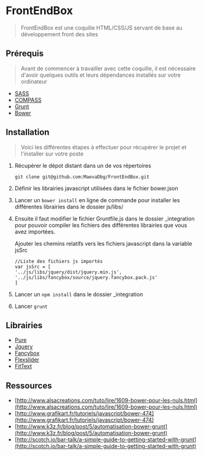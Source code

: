 FrontEndBox
===========
> FrontEndBox est une coquille HTML/CSS/JS servant de base au développement front des sites


## Prérequis
> Avant de commencer à travailler avec cette coquille, il est nécessaire d'avoir quelques outils et leurs dépendances installés sur votre ordinateur

* [SASS](http://sass-lang.com/install)
* [COMPASS](http://compass-style.org/install/)
* [Grunt](http://gruntjs.com/getting-started)
* [Bower](http://bower.io/)

## Installation
> Voici les différentes étapes à effectuer pour récupérer le projet et l'installer sur votre poste

1. Récupérer le dépot distant dans un de vos répertoires 

   `git clone git@github.com:MaevaDbg/FrontEndBox.git`
2. Définir les librairies javascript utilisées dans le fichier bower.json

3. Lancer un `bower install` en ligne de commande pour installer les différentes librairies dans le dossier js/libs/

4. Ensuite il faut modifier le fichier Gruntfile.js dans le dossier _integration pour pouvoir compiler les fichiers des différentes librairies que vous avez importées. 

   Ajouter les chemins relatifs vers les fichiers javascript dans la variable jsSrc

   ```
   //Liste des fichiers js importés
   var jsSrc = [
   '../js/libs/jquery/dist/jquery.min.js',  
   '../js/libs/fancybox/source/jquery.fancybox.pack.js'
   ]
   ```
5. Lancer un `npm install` dans le dossier _integration

6. Lancer `grunt`


## Librairies

* [Pure](http://purecss.io/)
* [Jquery](https://github.com/jquery/jquery)
* [Fancybox](https://github.com/fancyapps/fancyBox)
* [Flexslider](https://github.com/woothemes/FlexSlider)
* [FitText](https://github.com/davatron5000/FitText.js)

## Ressources

* [http://www.alsacreations.com/tuto/lire/1609-bower-pour-les-nuls.html](http://www.alsacreations.com/tuto/lire/1609-bower-pour-les-nuls.html)
* [http://www.grafikart.fr/tutoriels/javascript/bower-474](http://www.grafikart.fr/tutoriels/javascript/bower-474)
* [http://www.k3z.fr/blog/post/5/automatisation-bower-grunt](http://www.k3z.fr/blog/post/5/automatisation-bower-grunt)
* [http://scotch.io/bar-talk/a-simple-guide-to-getting-started-with-grunt](http://scotch.io/bar-talk/a-simple-guide-to-getting-started-with-grunt)

